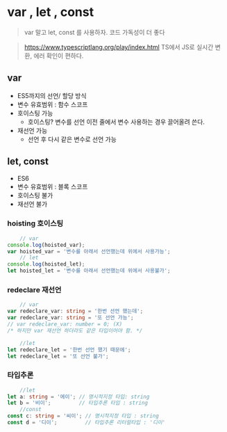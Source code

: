 # var , let , const 
> var 말고 let, const 를 사용하자. 
> 코드 가독성이 더 좋다

> https://www.typescriptlang.org/play/index.html 
> TS에서 JS로 실시간 변환, 에러 확인이 편하다. 

##  var 
- ES5까지의 선언/ 할당 방식 
- 변수 유효범위 : 함수 스코프 
- 호이스팅 가능 
  - 호이스팅? 변수를 선언 이전 줄에서 변수 사용하는 경우 끌어올려 쓴다.
- 재선언 가능 
  - 선언 후 다시 같은 변수로 선언 가능 


## let, const 
- ES6 
- 변수 유효범위 : 블록 스코프 
- 호이스팅 불가
- 재선언 불가

### hoisting 호이스팅
``` ts
    // var
console.log(hoisted_var);
var hoisted_var = '변수를 아래서 선언했는데 위에서 사용가능';
    // let
console.log(hoisted_let);
let hoisted_let = '변수를 아래서 선언했는데 위에서 사용불가';
```

### redeclare 재선언
``` ts
    // var
var redeclare_var: string = '한번 선언 했는데';
var redeclare_var: string = '또 선언 가능';
// var redeclare_var: number = 0; (X)
/* 하지만 var 재선언 하더라도 같은 타입이어야 함. */

    //let
let redeclare_let = '한번 선언 했기 때문에';
let redeclare_let = '또 선언 불가';
``` 

### 타입추론 
```ts
    //let
let a: string = '에이'; // 명시적지정 타입: string 
let b = '비이';         // 타입추론 타입 : string
    //const 
const c: string = '씨이'; // 명시적지정 타입 : string  
const d = '디이';         // 타입추론 리터럴타입 : '디이'

```

